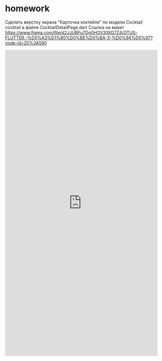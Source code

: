 # homework

Сделать верстку экрана "Карточка коктейля" по модели Cocktail cocktail в файле CocktailDetailPage.dart
Ссылка на макет https://www.figma.com/file/d2JJUBFu7Dg0HOV30XG7Z4/OTUS-FLUTTER.-%D0%A3%D1%80%D0%BE%D0%BA-3-%D0%94%D0%97?node-id=20%3A590

<!-- copy and paste. Modify height and width if desired. -->
<iframe class="embeddedObject shadow resizable" name="embedded_content" scrolling="no" frameborder="0" type="text/html"
        style="overflow:hidden;" src="https://www.screencast.com/users/zalhonan/folders/Capture/media/afc60f68-ed5e-4b1d-952f-8d117790a947/embed" height="998" width="498" webkitallowfullscreen mozallowfullscreen allowfullscreen></iframe>

